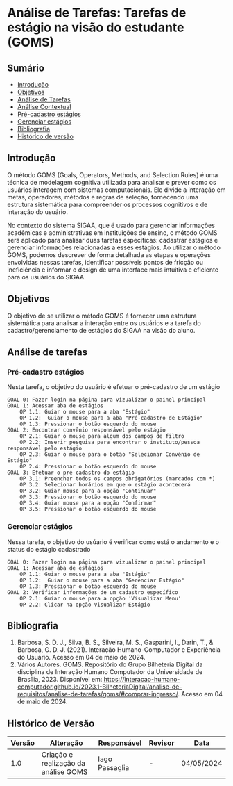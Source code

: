 # Análise de Tarefas: Tarefas de estágio na visão do estudante (GOMS)

## Sumário
* [Introdução](#Introdução)
* [Objetivos](#Objetivos)
* [Análise de Tarefas](Análise-Hierárquica-de-Tarefas)
* [Análise Contextual](#Análise-Contextual)
* [Pré-cadastro estágios](#Pré-cadastro-estágios)
* [Gerenciar estágios](#Gerenciar-estágios)
* [Bibliografia](#Bibliografia)
* [Histórico de versão](#Histórico-de-versão)

## Introdução
O método GOMS (Goals, Operators, Methods, and Selection Rules) é uma técnica de modelagem cognitiva utilizada para analisar e prever como os usuários interagem com sistemas computacionais. Ele divide a interação em metas, operadores, métodos e regras de seleção, fornecendo uma estrutura sistemática para compreender os processos cognitivos e de interação do usuário.

No contexto do sistema SIGAA, que é usado para gerenciar informações acadêmicas e administrativas em instituições de ensino, o método GOMS será aplicado para analisar duas tarefas específicas: cadastrar estágios e gerenciar informações relacionadas a esses estágios. Ao utilizar o método GOMS, podemos descrever de forma detalhada as etapas e operações envolvidas nessas tarefas, identificar possíveis pontos de fricção ou ineficiência e informar o design de uma interface mais intuitiva e eficiente para os usuários do SIGAA.

## Objetivos
O objetivo de se utilizar o método GOMS é fornecer uma estrutura sistemática para analisar a interação entre os usuários e a tarefa do cadastro/gerenciamento de estágios do SIGAA na visão do aluno. 

## Análise de tarefas

### Pré-cadastro estágios

Nesta tarefa, o objetivo do usuário é efetuar o pré-cadastro de um estágio

    GOAL 0: Fazer login na página para vizualizar o painel principal
    GOAL 1: Acessar aba de estágios
        OP 1.1: Guiar o mouse para a aba "Estágio"
        OP 1.2:  Guiar o mouse para a aba "Pré-cadastro de Estágio"
        OP 1.3: Pressionar o botão esquerdo do mouse
    GOAL 2: Encontrar convênio responsável pelo estágio
        OP 2.1: Guiar o mouse para algum dos campos de filtro
        OP 2.2: Inserir pesquisa para encontrar o instituto/pessoa responsável pelo estágio
        OP 2.3: Guiar o mouse para o botão "Selecionar Convênio de Estágio"
        OP 2.4: Pressionar o botão esquerdo do mouse
    GOAL 3: Efetuar o pré-cadastro do estágio
        OP 3.1: Preencher todos os campos obrigatórios (marcados com *)
        OP 3.2: Selecionar horários em que o estágio acontecerá
        OP 3.2: Guiar mouse para a opção "Continuar"
        OP 3.3: Pressionar o botão esquerdo do mouse
        OP 3.4: Guiar mouse para a opção "Confirmar"
        OP 3.5: Pressionar o botão esquerdo do mouse

### Gerenciar estágios

  Nessa tarefa, o objetivo do usúario é verificar como está o andamento e o status do estágio cadastrado

    GOAL 0: Fazer login na página para vizualizar o painel principal
    GOAL 1: Acessar aba de estágios
        OP 1.1: Guiar o mouse para a aba "Estágio"
        OP 1.2:  Guiar o mouse para a aba "Gerenciar Estágio"
        OP 1.3: Pressionar o botão esquerdo do mouse
    GOAL 2: Verificar informações de um cadastro específico
        OP 2.1: Guiar o mouse para a opção 'Visualizar Menu'
        OP 2.2: Clicar na opção Visualizar Estágio


## Bibliografia
1. Barbosa, S. D. J., Silva, B. S., Silveira, M. S., Gasparini, I., Darin, T., & Barbosa, G. D. J. (2021). Interação Humano-Computador e Experiência do Usuário. Acesso em 04 de maio de 2024.
2. Vários Autores. GOMS. Repositório do Grupo Bilheteria Digital da disciplina de Interação Humano Computador da Universidade de Brasília, 2023. Disponível em: <https://interacao-humano-computador.github.io/2023.1-BilheteriaDigital/analise-de-requisitos/analise-de-tarefas/goms/#comprar-ingresso/>. Acesso em 04 de maio de 2024.

## Histórico de Versão
| Versão | Alteração | Responsável | Revisor | Data |
| - | - | - | - | - |
| 1.0 | Criação e realização da análise GOMS | Iago Passaglia | - | 04/05/2024 |
